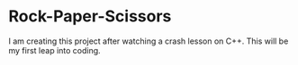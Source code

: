 # Rock-Paper-Scissors
I am creating this project after watching a crash lesson on C++. This will be my first leap into coding.
